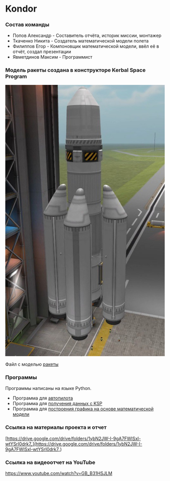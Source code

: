 # Kondor
### Состав команды
- Попов Александр - Составитель отчёта, историк миссии, монтажер
- Ткаченко Никита - Создатель математической модели полета
- Филиппов Егор - Компоновщик математической модели, ввёл её в отчёт, создал презентации
- Явметдинов Максим - Программист

### Модель ракеты создана в конструкторе Kerbal Space Program
![](https://github.com/Filippov-Egor/image/blob/main/photo_5408944983970533926_y.jpg)

Файл с моделью [ракеты](https://github.com/reynn211/Kondor/blob/main/Soyuz-2.craft)

### Программы
Программы написаны на языке Python.
- Программа для [автопилота](https://github.com/reynn211/Kondor/blob/main/code/autopilot.py)
- Программа для [получения данных с KSP](https://github.com/reynn211/Kondor/blob/main/code/extract_ksp.py)
- Программа для [построения графика на основе математической модели](https://github.com/reynn211/Kondor/blob/main/code/phys_model.py)

### Ссылка на материалы проекта и отчет
[https://drive.google.com/drive/folders/1ybN2JW-I-9gA7FWISxl-wtYSrI0drk7_](https://drive.google.com/drive/folders/1ybN2JW-I-9gA7FWISxl-wtYSrI0drk7_)

### Ссылка на видеоотчет на YouTube
https://www.youtube.com/watch?v=GB_B31HSJLM
